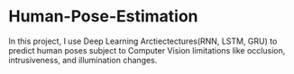 # Human-Pose-Estimation
In this project, I use Deep Learning Arctiectectures(RNN, LSTM, GRU)  to predict human poses subject to Computer Vision limitations like occlusion, intrusiveness, and illumination changes.
